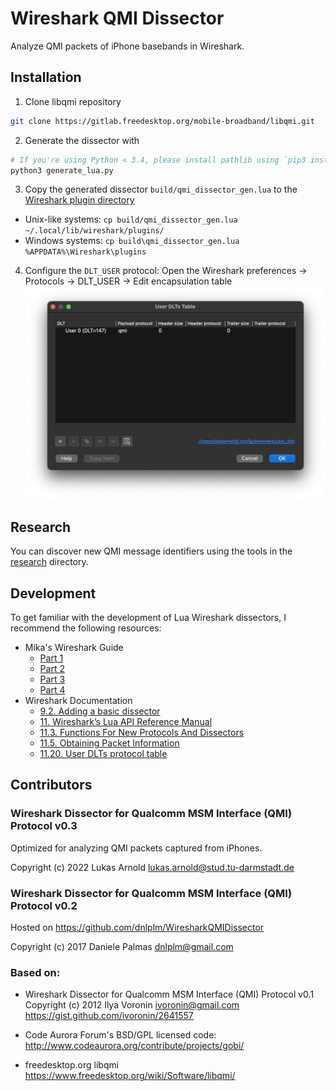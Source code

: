 # Wireshark QMI Dissector
Analyze QMI packets of iPhone basebands in Wireshark.

## Installation
1. Clone libqmi repository
```sh
git clone https://gitlab.freedesktop.org/mobile-broadband/libqmi.git
```
2. Generate the dissector with
```sh
# If you're using Python < 3.4, please install pathlib using `pip3 install pathlib`
python3 generate_lua.py
```
3. Copy the generated dissector `build/qmi_dissector_gen.lua` to the [Wireshark plugin directory](https://www.wireshark.org/docs/wsug_html_chunked/ChPluginFolders.html)
  * Unix-like systems: `cp build/qmi_dissector_gen.lua ~/.local/lib/wireshark/plugins/`
  * Windows systems: `cp build\qmi_dissector_gen.lua %APPDATA%\Wireshark\plugins`
4. Configure the `DLT_USER` protocol: Open the Wireshark preferences -> Protocols -> DLT_USER -> Edit encapsulation table
![](./doc/dtl_user_configuration.png)

## Research

You can discover new QMI message identifiers using the tools in the [research](research) directory.  

## Development

To get familiar with the development of Lua Wireshark dissectors, I recommend the following resources:
* Mika's Wireshark Guide
  * [Part 1](https://mika-s.github.io/wireshark/lua/dissector/2017/11/04/creating-a-wireshark-dissector-in-lua-1.html)
  * [Part 2](https://mika-s.github.io/wireshark/lua/dissector/2017/11/06/creating-a-wireshark-dissector-in-lua-2.html)
  * [Part 3](https://mika-s.github.io/wireshark/lua/dissector/2017/11/08/creating-a-wireshark-dissector-in-lua-3.html)
  * [Part 4](https://mika-s.github.io/wireshark/lua/dissector/2018/12/16/creating-a-wireshark-dissector-in-lua-4.html)
* Wireshark Documentation
  * [9.2. Adding a basic dissector](https://www.wireshark.org/docs/wsdg_html_chunked/ChDissectAdd.html)
  * [11. Wireshark’s Lua API Reference Manual](https://www.wireshark.org/docs/wsdg_html_chunked/wsluarm_modules.html)
  * [11.3. Functions For New Protocols And Dissectors](https://www.wireshark.org/docs/wsdg_html_chunked/lua_module_Proto.html#lua_class_Proto)
  * [11.5. Obtaining Packet Information](https://www.wireshark.org/docs/wsdg_html_chunked/lua_module_Pinfo.html#lua_class_Pinfo)
  * [11.20. User DLTs protocol table](https://www.wireshark.org/docs/wsug_html_chunked/ChUserDLTsSection.html)

## Contributors
### Wireshark Dissector for Qualcomm MSM Interface (QMI) Protocol v0.3

Optimized for analyzing QMI packets captured from iPhones.

Copyright (c) 2022 Lukas Arnold <lukas.arnold@stud.tu-darmstadt.de>

### Wireshark Dissector for Qualcomm MSM Interface (QMI) Protocol v0.2

Hosted on https://github.com/dnlplm/WiresharkQMIDissector

Copyright (c) 2017 Daniele Palmas <dnlplm@gmail.com>

### Based on:

- Wireshark Dissector for Qualcomm MSM Interface (QMI) Protocol v0.1
  Copyright (c) 2012 Ilya Voronin <ivoronin@gmail.com>
  https://gist.github.com/ivoronin/2641557

- Code Aurora Forum's BSD/GPL licensed code:
  http://www.codeaurora.org/contribute/projects/gobi/

- freedesktop.org libqmi
  https://www.freedesktop.org/wiki/Software/libqmi/
